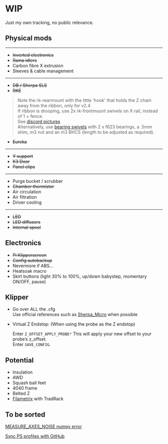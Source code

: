 # WIP

Just my own tracking, no public relevance.

## Physical mods

---

- ~~Inverted electronics~~
- ~~Rama idlers~~
- Carbon fibre X extrusion
- Sleeves & cable management
---

- ~~DB / Sherpa SLS~~
- ~~RKE~~

>Note the rk-rearmount with the little 'hook' that holds the Z chain away from the ribbon, only for v2.4  
If ribbon is drooping, use 2x rk-frontmount swivels on X rail, instead of 1 + fence.  
See [discord pictures](https://discord.com/channels/712144492563791922/888001568568393820/1070332922583859272)  
Alternatively, use [bearing swivels](https://github.com/MakerBogans/roadkill/tree/main/usermods/Usernametaken/Bearing-Shaft) with 2 x f623 bearings, a .5mm shim, m3 nut and an m3 BHCS (length to be adjusted as required).
- ~~Eureka~~

---

- ~~Y support~~
- ~~K3 Door~~
- ~~Panel clips~~

---

- Purge bucket / scrubber
- ~~Chamber thermistor~~
- Air circulation
- Air filtration
- Driver cooling

---

- ~~LED~~
- ~~LED diffusers~~
- ~~Internal spool~~

## Electronics

- ~~Pi Klipperscreen~~
- ~~Config autobackup~~
- Nevermore if ABS...
- Heatsoak macro
- Skirt buttons (light 30% to 100%, up/down babystep, momentary ON/OFF, pause)

## Klipper

- Go over ALL the .cfg  
Use official references such as [Sherpa_Micro](https://github.com/Annex-Engineering/ANNEX-Printer-Firmware/blob/main/Klipper_and_Klipper_Derivatives/Sherpa_Micro/Klipper_Config_Block.txt) when possible

- Virtual Z Endstop:
(When using the probe as the Z endstop)

    Enter ``Z_OFFSET_APPLY_PROBE*``
    This will apply your new offset to your probe’s z_offset.  
    Enter ``SAVE_CONFIG``.


## Potential

- Insulation
- AWD
- Squash ball feet
- 4040 frame
- Belted Z
- [Filametrix](https://github.com/sorted01/Filametrix) with TradRack

## To be sorted

[MEASURE_AXES_NOISE numpy error](https://www.reddit.com/r/klippers/comments/t7dfz0/measure_axes_noise_numpy_error/)

[Sync PS profiles with GitHub](https://forum.prusa3d.com/forum/prusaslicer/prusa-slicer-cloud-settings-sync-settings-between-pcs/)